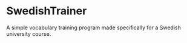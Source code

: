# SwedishTrainer

A simple vocabulary training program made specifically for a Swedish university course.